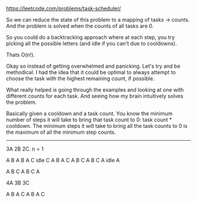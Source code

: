 https://leetcode.com/problems/task-scheduler/

So we can reduce the state of this problem to a mapping of tasks -> counts. And the problem is solved when the counts of all tasks are 0.

So you could do a backtracking approach where at each step, you try picking all the possible letters (and idle if you can't due to cooldowns).

Thats O(n!).

Okay so instead of getting overwhelmed and panicking. Let's try and be methodical. I had the idea that it could be optimal to always attempt to choose the task with the highest remaining count, if possible.

What really helped is going through the examples and looking at one with different counts for each task. And seeing how my brain intuitively solves the problem.

Basically given a cooldown and a task count. You know the minimum number of steps it will take to bring that task count to 0: task count * cooldown. The minimum steps it will take to bring all the task counts to 0 is the maximum of all the minimum step counts.

-----

3A 2B 2C. n = 1

A B A B A C idle C
A B A C A B C
A B C A idle A

A B C A B C A

4A 3B 3C

A B A C A B A C
